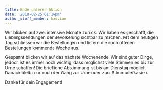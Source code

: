 ```yaml
---
title: Ende unserer Aktion
date: '2018-02-25 01:16pm'
author_staff_member: bastian
---
```

Wir blicken auf zwei intensive Monate zurück. Wir haben es geschafft, die Lieblingssendungen der Bevölkerung sichtbar zu machen. Mit dem heutigen Tag schliessen wir die Bestellungen und liefern die noch offenen Bestellungen kommende Woche aus. 

Gespannt blicken wir auf das nächste Wochenende. Wir sind guter Dinge, jedoch ist es immer noch wichtig, dass möglichst viele Stimmen es bis zur Urne schaffen! Die briefliche Abstimmung ist bis am Dienstag möglich. Danach bleibt nur noch der Gang zur Urne oder zum Stimmbriefkasten.

Danke für dein Engagement!
